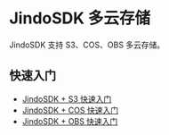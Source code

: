 # JindoSDK 多云存储

JindoSDK 支持 S3、COS、OBS 多云存储。

## 快速入门
* [JindoSDK + S3 快速入门](/docs/user/4.x/4.3.0/jindosdk/s3/jindosdk_quickstart.md)
* [JindoSDK + COS 快速入门](/docs/user/4.x/4.3.0/jindosdk/cos/jindosdk_quickstart.md)
* [JindoSDK + OBS 快速入门](/docs/user/4.x/4.3.0/jindosdk/obs/jindosdk_quickstart.md)